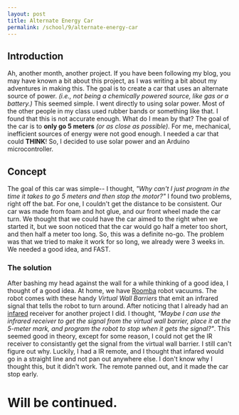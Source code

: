 ```yaml
---
layout: post
title: Alternate Energy Car
permalink: /school/9/alternate-energy-car
---
```


## Introduction
Ah, another month, another project.  If you have been following my blog, you may have known a bit about this project, 
as I was writing a bit about my adventures in making this.  The goal is to create a car that uses an alternate source
of power. *(i.e., not being a chemically powered source, like gas or a battery.)*  This seemed simple.  I went directly
to using solar power.  Most of the other people in my class used rubber bands or something like that.  I found that this
is not accurate enough.  What do I mean by that?  The goal of the car is to **only go 5 meters** *(or as close as possible)*.
For me, mechanical, inefficient sources of energy were not good enough.  I needed a car that could **THINK**!  So, I decided
to use solar power and an Arduino microcontroller.

## Concept
The goal of this car was simple-- I thought, *"Why can't I just program in the time it takes to go 5 meters and then stop the motor?"*
I found two problems, right off the bat.  For one, I couldn't get the distance to be consistent.  Our car was made from foam and hot
glue, and our front wheel made the car turn.  We thought that we could have the car aimed to the right when we started it, but we soon
noticed that the car would go half a meter too short, and then half a meter too long.  So, this was a definite no-go.  The problem was 
that we tried to make it work for so long, we already were 3 weeks in.  We needed a good idea, and FAST.  

### The solution
After bashing my head against the wall for a while thinking of a good idea, I thought of a good idea.  At home, we have [Roomba](https://irobot.com)
robot vacuums.  The robot comes with these handy *Virtual Wall Barriers* that emit an infrared signal that tells the robot to 
turn around.  After noticing that I already had an [infared](https://en.wikipedia.org/wiki/Infrared) receiver for another project I
did.  I thought, *"Maybe I can use the infrared receiver to get the signal from the virtual wall barrier, place it at the 5-meter mark,
and program the robot to stop when it gets the signal?"*.  This seemed good in theory, except for some reason, I could not get the
IR receiver to consistantly get the signal from the virtual wall barrier.  I still can't figure out why.  Luckily, I had a IR remote,
and I thought that infared would go in a straight line and not pan out anywhere else.  I don't know why I thought this, but it didn't work.
The remote panned out, and it made the car stop early.

# Will be continued.
